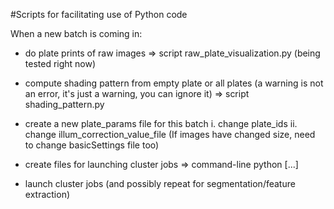 #Scripts for facilitating use of Python code

When a new batch is coming in:
- do plate prints of raw images 
	=> script raw_plate_visualization.py (being tested right now)

- compute shading pattern from empty plate or all plates (a warning is not an error, it's just a warning, you can ignore it)
	=> script shading_pattern.py

- create a new plate_params file for this batch
	i. change plate_ids
	ii. change illum_correction_value_file
	(If images have changed size, need to change basicSettings file too)

- create files for launching cluster jobs 
	=> command-line python [...]
- launch cluster jobs
(and possibly repeat for segmentation/feature extraction)